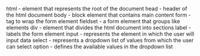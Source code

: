 html - element that represents the root of the document
head - header of the html document
body - block element that contains main content
form - tag to wrap the form element 
fieldset - a form element that groups like elements
div - element that divides the html document into sections
label - labels the form element
input - represents the element in which the user will input data 
select - represents a dropdown list of values from which the user can select
option - defines the available values in the dropdown list 